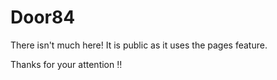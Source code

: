 # Door84

There isn't much here! It is public as it uses the pages feature.

Thanks for your attention ‼️

